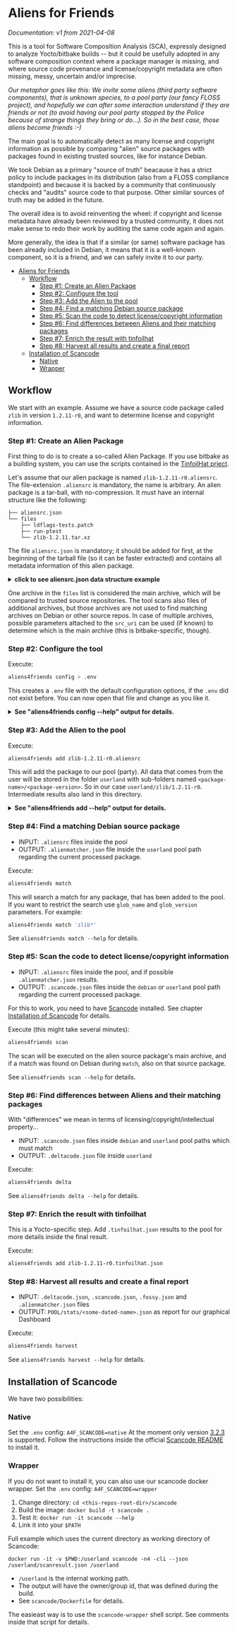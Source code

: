 # Aliens for Friends

*Documentation: v1 from 2021-04-08*

This is a tool for Software Composition Analysis (SCA), expressly designed to
analyze Yocto/bitbake builds -- but it could be usefully adopted in any software
composition context where a package manager is missing, and where source code
provenance and license/copyright metadata are often missing, messy, uncertain
and/or imprecise.

*Our metaphor goes like this: We invite some aliens (third party software
components), that is unknown species, to a pool party (our fancy FLOSS
project), and hopefully we can after some interaction understand if they are
friends or not (to avoid having our pool party stopped by the Police because of
strange things they bring or do...). So in the best case, those aliens become
friends :-)*

The main goal is to automatically detect as many license and copyright
information as possible by comparing "alien" source packages with packages found
in existing trusted sources, like for instance Debian.

We took Debian as a primary "source of truth" beacause it has a strict policy to
include packages in its distribution (also from a FLOSS compliance standpoint)
and because it is backed by a community that continuously checks and "audits"
source code to that purpose. Other similar sources of truth may be added in the
future.

The overall idea is to avoid reinventing the wheel: if copyright and license
metadata have already been reviewed by a trusted community, it does not make
sense to redo their work by auditing the same code again and again.

More generally, the idea is that if a similar (or same) software package has
been already included in Debian, it means that it is a well-known component, so
it is a friend, and we can safely invite it to our party.


- [Aliens for Friends](#aliens-for-friends)
	- [Workflow](#workflow)
		- [Step #1: Create an Alien Package](#step-1-create-an-alien-package)
		- [Step #2: Configure the tool](#step-2-configure-the-tool)
		- [Step #3: Add the Alien to the pool](#step-3-add-the-alien-to-the-pool)
		- [Step #4: Find a matching Debian source package](#step-4-find-a-matching-debian-source-package)
		- [Step #5: Scan the code to detect license/copyright information](#step-5-scan-the-code-to-detect-licensecopyright-information)
		- [Step #6: Find differences between Aliens and their matching packages](#step-6-find-differences-between-aliens-and-their-matching-packages)
		- [Step #7: Enrich the result with tinfoilhat](#step-7-enrich-the-result-with-tinfoilhat)
		- [Step #8: Harvest all results and create a final report](#step-8-harvest-all-results-and-create-a-final-report)
	- [Installation of Scancode](#installation-of-scancode)
		- [Native](#native)
		- [Wrapper](#wrapper)

## Workflow

We start with an example. Assume we have a source code package called `zlib` in
version `1.2.11-r0`, and want to determine license and copyright information.



### Step #1: Create an Alien Package

First thing to do is to create a so-called Alien Package. If you use bitbake as
a building system, you can use the scripts contained in the [TinfoilHat
prject](https://git.ostc-eu.org/oss-compliance/toolchain/tinfoilhat).

Let's assume that our alien package is named `zlib-1.2.11-r0.aliensrc`. The
file-extension `.aliensrc` is mandatory, the name is arbitrary. An alien package
is a tar-ball, with no-compression. It must have an internal structure like
the following:

```
├── aliensrc.json
└── files
    ├── ldflags-tests.patch
    ├── run-ptest
    └── zlib-1.2.11.tar.xz
```

The file `aliensrc.json` is mandatory; it should be added for first, at the beginning of the tarball file (so it can be faster extracted) and contains all metadata information of this alien package.

<p><details>
<summary><b>click to see aliensrc.json data structure example</b></summary>

<!--  hacky trick: using python syntax highlightning to be able to put comments, not allowed in json -->

```python
{
    "version": 1,                   # the version of this json spec
    "source_package": {             # the data part of this source package
        "name": [                   # some packages have more than one name/alias, ordered by priority (top=most important)
            "zlib"
        ],
        "version": "1.2.11-r0",
        "manager": "bitbake",       # the build system from where we extracted this source package
        "metadata": {               # any metadata (tipically, metadata extracted from the build system).
                                    # This structure is not defined, nor mandatory
                       "name": "zlib",
                       "base_name": "zlib",
                       "version": "1.2.11",
                       "revision": "r0",
                       "package_arch": "armv7vet2hf-neon",
                       "author": null,
                       "homepage": "http://zlib.net/",
                       "summary": "Zlib Compression Library",
                       "description": "Zlib is a general-purpose, patent-free, lossless data compression library which is used by many different programs.",
                       "license": "Zlib",
                       "depends": "virtual/arm-poky-linux-musleabi-gcc virtual/arm-poky-linux-musleabi-compilerlibs virtual/libc ",
                       "provides": "zlib ",
                       "cve_product": null
		},
        "files": [                  # files, that are included in the "files" folder inside the alien package
            {
                "name": "zlib-1.2.11.tar.xz",
                                    # the file name
                "sha1": "e1cb0d5c92da8e9a8c2635dfa249c341dfd00322",
                                    # file checksum (only sha1 is supported)
                "src_uri": "https://downloads.sourceforge.net/libpng/zlib/1.2.11/zlib-1.2.11.tar.xz",
                                    # the provenance, that is, the place where the upstram package came from
                "files_in_archive": 253
                                    # The file count inside the tarball archive
            },
            {
                "name": "ldflags-tests.patch",
                "sha1": "f370a10d1a454cdcd07a8d164fe0d65b32b6d2a9",
                "src_uri": "file://ldflags-tests.patch",
                                    # the provenance: in this case "unknown",
                                    # since the file was just added from a filesystem
                "files_in_archive": false
                                    # false, if no archive, 0 if the archive is empty
            }
        ]
    }
}
```

</details></p>

One archive in the `files` list is considered the main archive, which will be
compared to trusted source repositories. The tool scans also files of additional
archives, but those archives are not used to find matching archives on Debian or
other source repos. In case of multiple archives, possible parameters attached to the
`src_uri` can be used (if known) to determine which is the main archive (this is
bitbake-specific, though).

### Step #2: Configure the tool

Execute:
```sh
aliens4friends config > .env
```

This creates a `.env` file with the default configuration options, if the `.env`
did not exist before. You can now open that file and change as you like it.

<p><details>
<summary><b>See "aliens4friends config --help" output for details.</b></summary>

```
Environmental variables:
  - A4F_POOL        : Path to the cache pool
  - A4F_CACHE       : True/False, if cache should be used or overwritten (default = True)
  - A4F_DEBUG       : Debug level as seen inside the "logging" package (default = INFO)
  - A4F_SCANCODE    : wrapper/native, whether we use a natively installed scancode or
                      run it from our docker wrapper (default = native)
  - A4F_PRINTRESULT : Print results also to stdout
  - SPDX_TOOLS_CMD  : command to invoke java spdx tools (default =
                      'java -jar /usr/local/lib/spdx-tools-2.2.5-jar-with-dependencies.jar')
  - FOSSY_USER,
    FOSSY_PASSWORD,
    FOSSY_GROUP_ID,
    FOSSY_SERVER    : parameters to access fossology server
	                  (defaults: 'fossy', 'fossy', 3, 'http://localhost/repo').
```
</details></p>


### Step #3: Add the Alien to the pool

Execute:
```sh
aliens4friends add zlib-1.2.11-r0.aliensrc
```

This will add the package to our pool (party). All data that comes from the user will be stored in the folder `userland` with sub-folders named `<package-name>/<package-version>`. So in our case `userland/zlib/1.2.11-r0`. Intermediate results also land in this directory.

<p><details>
<summary><b>See "aliens4friends add --help" output for details.</b></summary>

```
usage: aliens4friends add [-h] [-i] [-v | -q] [FILES [FILES ...]]

positional arguments:
  FILES               The Alien Packages (also wildcards allowed)

optional arguments:
  -h, --help          show this help message and exit
  -i, --ignore-cache  Ignore the cache pool and overwrite existing results and tmp files. This overrides the A4F_CACHE env var.
  -v, --verbose       Show debug output. This overrides the A4F_LOGLEVEL env var.
  -q, --quiet         Show only warnings and errors. This overrides the A4F_LOGLEVEL env var.
```

</details></p>

### Step #4: Find a matching Debian source package

- INPUT: `.aliensrc` files inside the pool
- OUTPUT: `.alienmatcher.json` file inside the `userland` pool path regarding
  the current processed package.

Execute:
```sh
aliens4friends match
```

This will search a match for any package, that has been added to the pool. If
you want to restrict the search use `glob_name` and `glob_version` parameters.
For example:

```sh
aliens4friends match 'zlib*'
```

See `aliens4friends match --help` for details.

### Step #5: Scan the code to detect license/copyright information

- INPUT: `.aliensrc` files inside the pool, and if possible `.alienmatcher.json`
  results.
- OUTPUT: `.scancode.json` files inside the `debian` or `userland` pool path
  regarding the current processed package.

For this to work, you need to have
[Scancode](https://github.com/nexB/scancode-toolkit) installed. See chapter
[Installation of Scancode](#installation-of-scancode) for details.

Execute (this might take several minutes):
```sh
aliens4friends scan
```

The scan will be executed on the alien source package's main archive, and if a
match was found on Debian during `match`, also on that source package.

See `aliens4friends scan --help` for details.

### Step #6: Find differences between Aliens and their matching packages

With "differences" we mean in terms of licensing/copyright/intellectual property...

- INPUT: `.scancode.json` files inside `debian` and `userland` pool paths which
  must match
- OUTPUT: `.deltacode.json` file inside `userland`

Execute:
```sh
aliens4friends delta
```

See `aliens4friends delta --help` for details.

### Step #7: Enrich the result with tinfoilhat

This is a Yocto-specific step. Add `.tinfoilhat.json` results to the pool for
more details inside the final result.

Execute:
```sh
aliens4friends add zlib-1.2.11-r0.tinfoilhat.json
```

### Step #8: Harvest all results and create a final report

- INPUT: `.deltacode.json`, `.scancode.json`, `.fossy.json` and `.alienmatcher.json` files
- OUTPUT: `POOL/stats/<some-dated-name>.json` as report for our graphical Dashboard

Execute:
```sh
aliens4friends harvest
```

See `aliens4friends harvest --help` for details.

## Installation of Scancode

We have two possibilities:

### Native
Set the `.env` config: `A4F_SCANCODE=native`
At the moment only version
[3.2.3](https://github.com/nexB/scancode-toolkit/releases/tag/v3.2.3) is
supported. Follow the instructions inside the official [Scancode
README](https://github.com/nexB/scancode-toolkit#readme) to install it.

### Wrapper
If you do not want to install it, you can also use our scancode
docker wrapper. Set the `.env` config: `A4F_SCANCODE=wrapper`

1) Change directory: `cd <this-repos-root-dir>/scancode`
2) Build the image: `docker build -t scancode .`
3) Test it: `docker run -it scancode --help`
4) Link it into your `$PATH`

Full example which uses the current directory as working directory of Scancode:
```
docker run -it -v $PWD:/userland scancode -n4 -cli --json /userland/scanresult.json /userland
```
- `/userland` is the internal working path.
- The output will have the owner/group id, that was defined during the build.
- See `scancode/Dockerfile` for details.

The easieast way is to use the `scancode-wrapper` shell script. See comments
inside that script for details.
